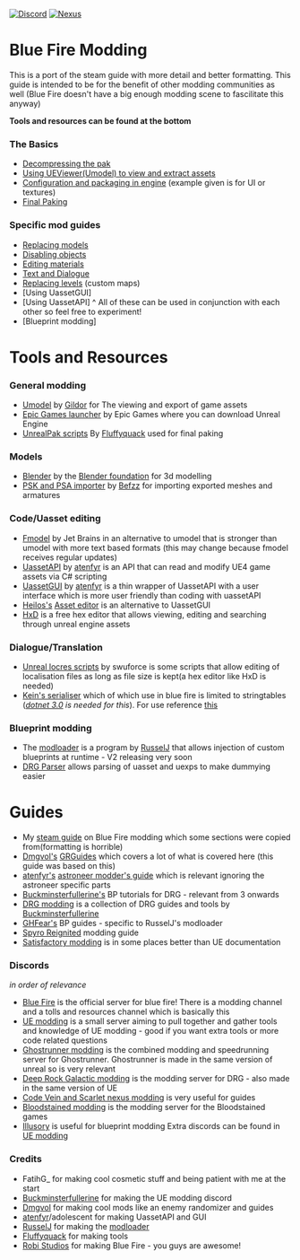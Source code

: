 [![Discord](https://img.shields.io/discord/582598044407562240?color=%237289da&label=Join%20the%20discord%21&style=flat)](https://discord.gg/q4ydWSG) [![Nexus](https://img.shields.io/badge/Nexus%20mods-Look%20at%20released%20mods-orange)](https://www.nexusmods.com/bluefire/mods/)

# Blue Fire Modding
This is a port of the steam guide with more detail and better formatting. This guide is intended to be for the benefit of other modding communities as well (Blue Fire doesn't have a big enough modding scene to fascilitate this anyway)

**Tools and resources can be found at the bottom**

### The Basics
 - [Decompressing the pak](./Unpaking.md)
 - [Using UEViewer(Umodel) to view and extract assets](./UEViewer.md)
 - [Configuration and packaging in engine](./Engine.md) (example given is for UI or textures)
 - [Final Paking](./Paking.md)
 
### Specific mod guides
 - [Replacing models](./Models.md)
 - [Disabling objects](./Disabling.md)
 - [Editing materials](./Materials.md)
 - [Text and Dialogue](./Dialogue.md)
 - [Replacing levels](./Levels.md) (custom maps)
 - [Using UassetGUI]
 - [Using UassetAPI]
 ^ All of these can be used in conjunction with each other so feel free to experiment!
 - [Blueprint modding]
# Tools and Resources
 ### General modding  
  - [Umodel](https://www.gildor.org/en/projects/umodel) by [Gildor](https://github.com/gildor2) for The viewing and export of game assets
  - [Epic Games launcher](https://www.epicgames.com/store/en-US/download) by Epic Games where you can download Unreal Engine
  - [UnrealPak scripts](./Tools/UnrealPak.zip) By [Fluffyquack](https://github.com/FluffyQuack) used for final paking
 
 ### Models
  - [Blender](https://www.blender.org/download/) by the [Blender foundation](https://github.com/blender) for 3d modelling
  - [PSK and PSA importer](https://github.com/Befzz/blender3d_import_psk_psa) by [Befzz](https://github.com/Befzz) for importing exported meshes and armatures
  
 ### Code/Uasset editing
  - [Fmodel](https://fmodel.app/) by Jet Brains in an alternative to umodel that is stronger than umodel with more text based formats (this may change because fmodel receives regular updates)
  - [UassetAPI](https://github.com/atenfyr/UAssetAPI) by [atenfyr](https://github.com/atenfyr) is an API that can read and modify UE4 game assets via C# scripting
  - [UassetGUI](https://github.com/atenfyr/UAssetGUI/releases) by [atenfyr](https://github.com/atenfyr) is a thin wrapper of UassetAPI with a user interface which is more user friendly than coding with uassetAPI 
  - [Heilos's](https://github.com/kaiheilos) [Asset editor](https://github.com/kaiheilos/Utilities) is an alternative to UassetGUI
  - [HxD](https://mh-nexus.de/en/downloads.php?product=HxD20) is a free hex editor that allows viewing, editing and searching through unreal engine assets
### Dialogue/Translation
  - [Unreal locres scripts](Tools/UE4_Locress_Scripts.zip) by swuforce is some scripts that allow editing of localisation files as long as file size is kept(a hex editor like HxD is needed)
  - [Kein's serialiser](Tools/UAssetSerialiser.zip) which of which use in blue fire is limited to stringtables (*[dotnet 3.0](https://dotnet.microsoft.com/download/dotnet/thank-you/runtime-3.0.0-preview8-windows-x64-installer) is needed for this*). For use reference [this](https://docs.google.com/document/d/1krHKG9T77cfRmIQ90k4H-fy9Vm6vVm8zR6oKAlgDiww/edit)
### Blueprint modding
  - The [modloader](https://github.com/RussellJerome/UnrealModLoader) is a program by [RusselJ]() that allows injection of custom blueprints at runtime - V2 releasing very soon
  - [DRG Parser](https://github.com/Buckminsterfullerene02/DRG-Modding/tree/main/DRGParser) allows parsing of uasset and uexps to make dummying easier

# Guides
  - My [steam guide](https://steamcommunity.com/sharedfiles/filedetails/?id=2564366174) on Blue Fire modding which some sections were copied from(formatting is horrible)
  - [Dmgvol's](https://github.com/Dmgvol) [GRGuides](https://github.com/Dmgvol/GR_Guides) which covers a lot of what is covered here (this guide was based on this)
  - [atenfyr's](https://github.com/atenfyr) [astroneer modder's guide](https://docs.google.com/document/d/193p6thlTOWffF-JIeTGrLUHg9Um5i6gwMJaK4kzy9Ik) which is relevant ignoring the astroneer specific parts
  - [Buckminsterfullerine's](https://github.com/Buckminsterfullerene02) BP tutorials for DRG - relevant from 3 onwards
  - [DRG modding](https://github.com/Buckminsterfullerene02/DRG-Modding/) is a collection of DRG guides and tools by [Buckminsterfullerine](https://github.com/Buckminsterfullerene02)
  - [GHFear's](https://www.youtube.com/channel/UCRg7RCAoE_3jjibix9Ggwaw/featured) BP guides - specific to RusselJ's modloader
  - [Spyro Reignited](https://franklygd.github.io/Spyro-Reignited-Trilogy-Asset-Replacement/) modding guide
  - [Satisfactory modding](https://docs.ficsit.app/satisfactory-modding/latest/index.html) is in some places better than UE documentation
### Discords
 *in order of relevance*
  - [Blue Fire](https://discord.gg/q4ydWSG) is the official server for blue fire! There is a modding channel and a tolls and resources channel which is basically this
  - [UE modding](https://discord.gg/zVvsE9mEEa) is a small server aiming to pull together and gather tools and knowledge of UE modding - good if you want extra tools or more code related questions
  - [Ghostrunner modding](https://discord.gg/eZRz3Q5) is the combined modding and speedrunning server for Ghostrunner. Ghostrunner is made in the same version of unreal so is very relevant
  - [Deep Rock Galactic modding](https://discord.gg/3EVUQjz8N5) is the modding server for DRG - also made in the same version of UE
  - [Code Vein and Scarlet nexus modding](https://discord.gg/VvfvWn9) is very useful for guides
  - [Bloodstained modding](https://discord.gg/b9XBH4f) is the modding server for the Bloodstained games
  - [Illusory](https://discord.gg/JVgD2w3Npj) is useful for blueprint modding
  Extra discords can be found in [UE modding](https://discord.gg/zVvsE9mEEa)
  
### Credits
  - FatihG_ for making cool cosmetic stuff and being patient with me at the start
  - [Buckminsterfullerine](https://github.com/Buckminsterfullerene02) for making the UE modding discord 
  - [Dmgvol](https://github.com/Dmgvol) for making cool mods like an enemy randomizer and guides
  - [atenfyr](https://github.com/atenfyr)/adolescent for making UassetAPI and GUI 
  - [RusselJ](https://github.com/RussellJerome) for making the [modloader](https://github.com/RussellJerome/UnrealModLoader)
  - [Fluffyquack](https://github.com/FluffyQuack) for making tools
  - [Robi Studios](https://www.robistudios.com/) for making Blue Fire - you guys are awesome!
